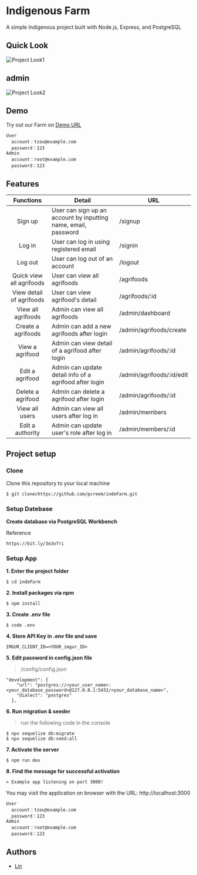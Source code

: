 # Indigenous Farm 
A simple Indigenous project built with Node.js, Express, and PostgreSQL


## Quick Look
![Project Look1](https://imgur.com/SsHcjFC.png)
## admin
![Project Look2](https://imgur.com/N4fhBgZ.png)



## Demo
Try out our Farm on [Demo URL](https://igfarm.herokuapp.com/signin)

```
User
  account：tzou@example.com 
  password：123
Admin
  account：root@example.com
  password：123
```

## Features
| Functions              | Detail                                            | URL                         |
| :--------------------: | ------------------------------------------------- | --------------------------- |
| Sign up | User can sign up an account by inputting name, email, password | /signup |
| Log in | User can log in using registered email | /signin |
| Log out | User can log out of an account | /logout |
| Quick view all agrifoods | User can view all agrifoods | /agrifoods |
| View detail of agrifoods | User can view agrifood's detail | /agrifoods/:id |
| View all agrifoods | Admin can view all agrifoods | /admin/dashboard |
| Create a agrifoods | Admin can add a new agrifoods after login | /admin/agrifoods/create |
| View a agrifood | Admin can view detail of a agrifood after login | /admin/agrifoods/:id |
| Edit a agrifood | Admin can update detail info of a agrifood after login | /admin/agrifoods/:id/edit |
| Delete a agrifood | Admin can delete a agrifood after login | /admin/agrifoods/:id |
| View all users | Admin can view all users after log in | /admin/members |
| Edit a authority | Admin can update user's role after log in | /admin/members/:id |



## Project setup
### Clone

Clone this repository to your local machine

```
$ git clonechttps://github.com/pcreem/indeFarm.git
```

### Setup Datebase

**Create database via PostgreSQL Workbench**

Reference
```
https://bit.ly/3e3ofri

```


### Setup App

**1. Enter the project folder**

```
$ cd indeFarm
```

**2. Install packages via npm**

```
$ npm install
```

**3. Create .env file**

```
$ code .env
```

**4. Store API Key in .env file and save**

```
IMGUR_CLIENT_ID=<YOUR_imgur_ID>
```

**5. Edit password in config.json file**

> /config/config.json
```
"development": {
    "url": "postgres://<your_user_name>:<your_database_password>@127.0.0.1:5432/<your_database_name>",
    "dialect": "postgres"
  },
```

**6. Run migration & seeder**

> run the following code in the console
```
$ npx sequelize db:migrate
$ npx sequelize db:seed:all
```

**7. Activate the server**

```
$ npm run dev
```

**8. Find the message for successful activation**

```
> Example app listening on port 3000!
```
You may visit the application on browser with the URL: http://localhost:3000

```
User
  account：tzou@example.com 
  password：123
Admin
  account：root@example.com
  password：123
```


## Authors

 - [Lin](https://github.com/pcreem)
